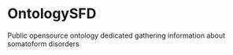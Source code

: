 # OntologySFD
Public opensource ontology dedicated gathering information about somatoform disorders
